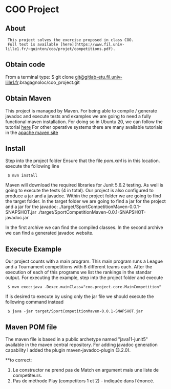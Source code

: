 # COO Project
## About
     This project solves the exercise proposed in class COO. 
     Full text is available [here](https://www.fil.univ-lille1.fr/~quinton/coo/projet/competitions.pdf).

## Obtain code
From a terminal type: 
     $ git clone git@gitlab-etu.fil.univ-lille1.fr:bragagnoloc/coo_project.git

## Obtain Maven
This project is managed by Maven.
For being able to compile / generate javadoc and execute tests and examples we are going to need a fully functional maven installation.
For doing so in Ubuntu 20, we can follow the tutorial [here](https://tecadmin.net/install-apache-maven-ubuntu-20-04/)
For other operative systems there are many available tutorials in the [apache maven site](https://maven.apache.org/install.html)

## Install 
Step into the project folder Ensure that the file *pom.xml* is in this location.
execute the following line
     
     $ mvn install 

Maven will download the required libraries for Junit 5.6.2 testing. As well is going to execute the tests (4 in total).
Our project is also configured to produce a jar and a javadoc. Within the project folder we are going to find the target folder.
In the target folder we are going to find a jar for the project and a jar for the javadoc: 
./target/SportCompetitionMaven-0.0.1-SNAPSHOT.jar
./target/SportCompetitionMaven-0.0.1-SNAPSHOT-javadoc.jar

In the first archive we can find the compiled classes.
In the second archive we can find a generated javadoc website.

## Execute Example 
Our project counts with a main program. This main program runs a League and a Tournament competitions with 8 different teams each.
After the execution of each of this programs we list the rankings in the standar output.
For executing the example, step into the project folder and execute

     $ mvn exec:java -Dexec.mainClass="coo.project.core.MainCompetition"

If is desired to execute by using only the jar file we should execute the following command instead

     $ java -jar target/SportCompetitionMaven-0.0.1-SNAPSHOT.jar


## Maven POM file 
The  maven file is based in a public archetype named "java11-junit5" available in the maven central repository.
For adding javadoc generation capability I added the plugin maven-javadoc-plugin (3.2.0). 


    
**to correct:
1. Le constructor ne prend pas de Match en argument mais une liste de competiteurs.
2. Pas de méthode Play (competitors 1 et 2) - indiquée dans l’énoncé.
   
